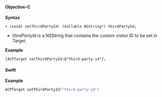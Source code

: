 #### Objective-C

**Syntax**

```objc
+ (void) setThirdPartyId: (nullable NSString*) thirdPartyId;
```

* _thirdPartyId_ is a NSString that contains the custom visitor ID to be set in Target.

**Example**

```objc
[ACPTarget setThirdPartyId:@"third-party-id"];
```

#### Swift

**Example**

```swift
ACPTarget.setThirdPartyId("third-party-id")
```